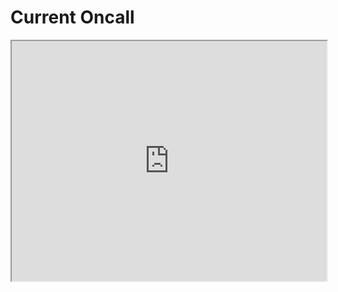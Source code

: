# Current Oncall

<iframe src="https://storage.googleapis.com/knative-infra-oncall/oncall.html" width="100%" height="384"></iframe>
